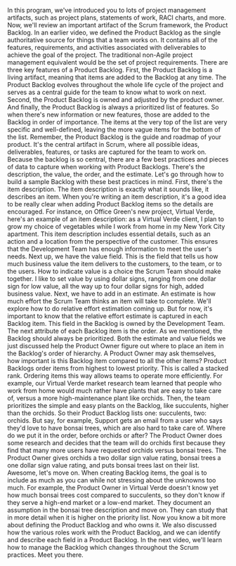 In this program, we've introduced you to lots of project management artifacts,
such as project plans, statements of work, RACI charts, and more. Now, we'll
review an important artifact of the Scrum framework, the Product Backlog. In an
earlier video, we defined the Product Backlog as the single authoritative source
for things that a team works on. It contains all of the features, requirements,
and activities associated with deliverables to achieve the goal of the project.
The traditional non-Agile project management equivalent would be the set of
project requirements. There are three key features of a Product Backlog. First,
the Product Backlog is a living artifact, meaning that items are added to the
Backlog at any time. The Product Backlog evolves throughout the whole life cycle
of the project and serves as a central guide for the team to know what to work
on next. Second, the Product Backlog is owned and adjusted by the product owner.
And finally, the Product Backlog is always a prioritized list of features. So
when there's new information or new features, those are added to the Backlog in
order of importance. The items at the very top of the list are very specific and
well-defined, leaving the more vague items for the bottom of the list. Remember,
the Product Backlog is the guide and roadmap of your product. It's the central
artifact in Scrum, where all possible ideas, deliverables, features, or tasks
are captured for the team to work on. Because the backlog is so central, there
are a few best practices and pieces of data to capture when working with Product
Backlogs. There's the description, the value, the order, and the estimate. Let's
go through how to build a sample Backlog with these best practices in mind.
First, there's the item description. The item description is exactly what it
sounds like, it describes an item. When you're writing an item description, it's
a good idea to be really clear when adding Product Backlog items so the details
are encouraged. For instance, on Office Green's new project, Virtual Verde,
here's an example of an item description: as a Virtual Verde client, I plan to
grow my choice of vegetables while I work from home in my New York City
apartment. This item description includes essential details, such as an action
and a location from the perspective of the customer. This ensures that the
Development Team has enough information to meet the user's needs. Next up, we
have the value field. This is the field that tells us how much business value
the item delivers to the customers, to the team, or to the users. How to
indicate value is a choice the Scrum Team should make together. I like to set
value by using dollar signs, ranging from one dollar sign for low value, all the
way up to four dollar signs for high, added business value. Next, we have to add
in an estimate. An estimate is how much effort the Scrum Team thinks an item
will take to complete. We'll explore how to do relative effort estimation coming
up. But for now, it's important to know that the relative effort estimate is
captured in each Backlog item. This field in the Backlog is owned by the
Development Team. The next attribute of each Backlog item is the order. As we
mentioned, the Backlog should always be prioritized. Both the estimate and value
fields we just discussed help the Product Owner figure out where to place an
item in the Backlog's order of hierarchy. A Product Owner may ask themselves,
how important is this Backlog item compared to all the other items? Product
Backlogs order items from highest to lowest priority. This is called a stacked
rank. Ordering items this way allows teams to operate more efficiently. For
example, our Virtual Verde market research team learned that people who work
from home would much rather have plants that are easy to take care of, versus a
more high-maintenance plant like orchids. Then, the team prioritizes the simple
and easy plants on the Backlog, like succulents, higher than the orchids. So
their Product Backlog lists one: succulents, two: orchids. But say, for example,
Support gets an email from a user who says they'd love to have bonsai trees,
which are also hard to take care of. Where do we put it in the order, before
orchids or after? The Product Owner does some research and decides that the team
will do orchids first because they find that many more users have requested
orchids versus bonsai trees. The Product Owner gives orchids a two dollar sign
value rating, bonsai trees a one dollar sign value rating, and puts bonsai trees
last on their list. Awesome, let's move on. When creating Backlog items, the
goal is to include as much as you can while not stressing about the unknowns too
much. For example, the Product Owner in Virtual Verde doesn't know yet how much
bonsai trees cost compared to succulents, so they don't know if they serve a
high-end market or a low-end market. They document an assumption in the bonsai
tree description and move on. They can study that in more detail when it is
higher on the priority list. Now you know a bit more about defining the Product
Backlog and who owns it. We also discussed how the various roles work with the
Product Backlog, and we can identify and describe each field in a Product
Backlog. In the next video, we'll learn how to manage the Backlog which changes
throughout the Scrum practices. Meet you there.